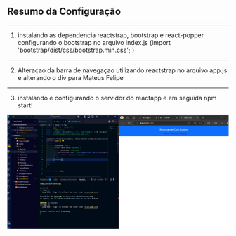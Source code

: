 ## Resumo da Configuração

---
1. instalando as dependencia reactstrap, bootstrap e react-popper
configurando o bootstrap no arquivo index.js (import 'bootstrap/dist/css/bootstrap.min.css';
) 

---

2. Alteraçao da barra de navegaçao utilizando reactstrap no arquivo app.js e alterando o div para Mateus Felipe


---
3. instalando e configurando o servidor do reactapp e em seguida npm start!

![alt text](<../Captura de tela 2024-11-21 194227.png>)